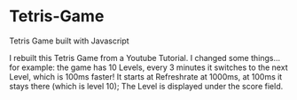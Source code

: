 # Tetris-Game
Tetris Game built with Javascript

I rebuilt this Tetris Game from a Youtube Tutorial.
I changed some things... for example:
the game has 10 Levels, every 3 minutes it switches to the next Level, which is 100ms faster!
It starts at Refreshrate at 1000ms, at 100ms it stays there (which is level 10);
The Level is displayed under the score field. 
